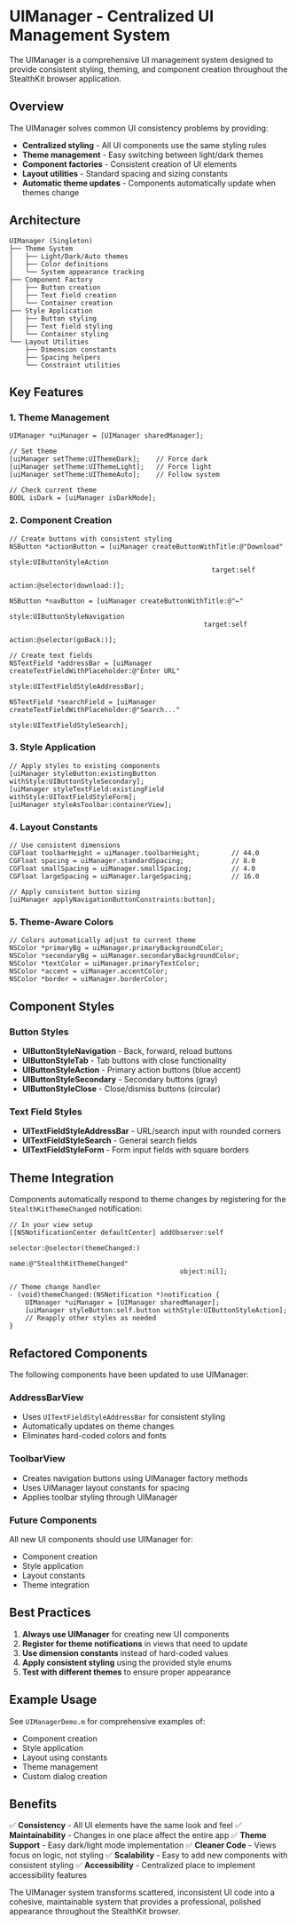 # UIManager - Centralized UI Management System

The UIManager is a comprehensive UI management system designed to provide consistent styling, theming, and component creation throughout the StealthKit browser application.

## Overview

The UIManager solves common UI consistency problems by providing:

- **Centralized styling** - All UI components use the same styling rules
- **Theme management** - Easy switching between light/dark themes
- **Component factories** - Consistent creation of UI elements
- **Layout utilities** - Standard spacing and sizing constants
- **Automatic theme updates** - Components automatically update when themes change

## Architecture

```
UIManager (Singleton)
├── Theme System
│   ├── Light/Dark/Auto themes
│   ├── Color definitions
│   └── System appearance tracking
├── Component Factory
│   ├── Button creation
│   ├── Text field creation
│   └── Container creation
├── Style Application
│   ├── Button styling
│   ├── Text field styling
│   └── Container styling
└── Layout Utilities
    ├── Dimension constants
    ├── Spacing helpers
    └── Constraint utilities
```

## Key Features

### 1. Theme Management

```objc
UIManager *uiManager = [UIManager sharedManager];

// Set theme
[uiManager setTheme:UIThemeDark];    // Force dark
[uiManager setTheme:UIThemeLight];   // Force light
[uiManager setTheme:UIThemeAuto];    // Follow system

// Check current theme
BOOL isDark = [uiManager isDarkMode];
```

### 2. Component Creation

```objc
// Create buttons with consistent styling
NSButton *actionButton = [uiManager createButtonWithTitle:@"Download"
                                                    style:UIButtonStyleAction
                                                   target:self
                                                   action:@selector(download:)];

NSButton *navButton = [uiManager createButtonWithTitle:@"←"
                                                  style:UIButtonStyleNavigation
                                                 target:self
                                                 action:@selector(goBack:)];

// Create text fields
NSTextField *addressBar = [uiManager createTextFieldWithPlaceholder:@"Enter URL"
                                                               style:UITextFieldStyleAddressBar];

NSTextField *searchField = [uiManager createTextFieldWithPlaceholder:@"Search..."
                                                                style:UITextFieldStyleSearch];
```

### 3. Style Application

```objc
// Apply styles to existing components
[uiManager styleButton:existingButton withStyle:UIButtonStyleSecondary];
[uiManager styleTextField:existingField withStyle:UITextFieldStyleForm];
[uiManager styleAsToolbar:containerView];
```

### 4. Layout Constants

```objc
// Use consistent dimensions
CGFloat toolbarHeight = uiManager.toolbarHeight;        // 44.0
CGFloat spacing = uiManager.standardSpacing;            // 8.0
CGFloat smallSpacing = uiManager.smallSpacing;          // 4.0
CGFloat largeSpacing = uiManager.largeSpacing;          // 16.0

// Apply consistent button sizing
[uiManager applyNavigationButtonConstraints:button];
```

### 5. Theme-Aware Colors

```objc
// Colors automatically adjust to current theme
NSColor *primaryBg = uiManager.primaryBackgroundColor;
NSColor *secondaryBg = uiManager.secondaryBackgroundColor;
NSColor *textColor = uiManager.primaryTextColor;
NSColor *accent = uiManager.accentColor;
NSColor *border = uiManager.borderColor;
```

## Component Styles

### Button Styles

- **UIButtonStyleNavigation** - Back, forward, reload buttons
- **UIButtonStyleTab** - Tab buttons with close functionality
- **UIButtonStyleAction** - Primary action buttons (blue accent)
- **UIButtonStyleSecondary** - Secondary buttons (gray)
- **UIButtonStyleClose** - Close/dismiss buttons (circular)

### Text Field Styles

- **UITextFieldStyleAddressBar** - URL/search input with rounded corners
- **UITextFieldStyleSearch** - General search fields
- **UITextFieldStyleForm** - Form input fields with square borders

## Theme Integration

Components automatically respond to theme changes by registering for the `StealthKitThemeChanged` notification:

```objc
// In your view setup
[[NSNotificationCenter defaultCenter] addObserver:self
                                         selector:@selector(themeChanged:)
                                             name:@"StealthKitThemeChanged"
                                           object:nil];

// Theme change handler
- (void)themeChanged:(NSNotification *)notification {
    UIManager *uiManager = [UIManager sharedManager];
    [uiManager styleButton:self.button withStyle:UIButtonStyleAction];
    // Reapply other styles as needed
}
```

## Refactored Components

The following components have been updated to use UIManager:

### AddressBarView
- Uses `UITextFieldStyleAddressBar` for consistent styling
- Automatically updates on theme changes
- Eliminates hard-coded colors and fonts

### ToolbarView
- Creates navigation buttons using UIManager factory methods
- Uses UIManager layout constants for spacing
- Applies toolbar styling through UIManager

### Future Components
All new UI components should use UIManager for:
- Component creation
- Style application
- Layout constants
- Theme integration

## Best Practices

1. **Always use UIManager** for creating new UI components
2. **Register for theme notifications** in views that need to update
3. **Use dimension constants** instead of hard-coded values
4. **Apply consistent styling** using the provided style enums
5. **Test with different themes** to ensure proper appearance

## Example Usage

See `UIManagerDemo.m` for comprehensive examples of:
- Component creation
- Style application
- Layout using constants
- Theme management
- Custom dialog creation

## Benefits

✅ **Consistency** - All UI elements have the same look and feel
✅ **Maintainability** - Changes in one place affect the entire app
✅ **Theme Support** - Easy dark/light mode implementation
✅ **Cleaner Code** - Views focus on logic, not styling
✅ **Scalability** - Easy to add new components with consistent styling
✅ **Accessibility** - Centralized place to implement accessibility features

The UIManager system transforms scattered, inconsistent UI code into a cohesive, maintainable system that provides a professional, polished appearance throughout the StealthKit browser.

